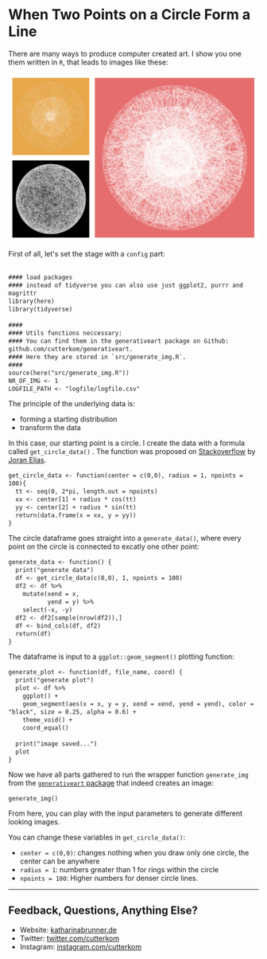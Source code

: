# When Two Points on a Circle Form a Line

There are many ways to produce computer created art. I show you one them written in `R`, that leads to images like these:

![](generativeart_circle_lines.png)

First of all, let's set the stage with a `config` part:

```{r warning=F, message=F}

#### load packages
#### instead of tidyverse you can also use just ggplot2, purrr and magrittr
library(here)
library(tidyverse)

####
#### Utils functions neccessary:
#### You can find them in the generativeart package on Github: github.com/cutterkom/generativeart.
#### Here they are stored in `src/generate_img.R`.
####
source(here("src/generate_img.R"))
NR_OF_IMG <- 1
LOGFILE_PATH <- "logfile/logfile.csv"

```

The principle of the underlying data is:

- forming a starting distribution
- transform the data

In this case, our starting point is a circle. I create the data with a formula called `get_circle_data()`
. The function was proposed on [Stackoverflow](https://stackoverflow.com/questions/6862742/draw-a-circle-with-ggplot2/9847076) by [Joran Elias](https://github.com/joranE).

```{r}
get_circle_data <- function(center = c(0,0), radius = 1, npoints = 100){
  tt <- seq(0, 2*pi, length.out = npoints)
  xx <- center[1] + radius * cos(tt)
  yy <- center[2] + radius * sin(tt)
  return(data.frame(x = xx, y = yy))
}
```

The circle dataframe goes straight into a `generate_data()`, where every point on the circle is connected to excatly one other point:

```{r}
generate_data <- function() {
  print("generate data")
  df <- get_circle_data(c(0,0), 1, npoints = 100)
  df2 <- df %>%
    mutate(xend = x,
           yend = y) %>%
    select(-x, -y)
  df2 <- df2[sample(nrow(df2)),]
  df <- bind_cols(df, df2)
  return(df)
}
```

The dataframe is input to a `ggplot::geom_segment()` plotting function:

```{r}
generate_plot <- function(df, file_name, coord) {
  print("generate plot")
  plot <- df %>%
    ggplot() +
    geom_segment(aes(x = x, y = y, xend = xend, yend = yend), color = "black", size = 0.25, alpha = 0.6) +
    theme_void() +
    coord_equal()

  print("image saved...")
  plot
}
```

Now we have all parts gathered to run the wrapper function `generate_img` from the [`generativeart` package](http://github.com/cutterkom) that indeed creates an image:

```{r warning=F, message=F}
generate_img()
```

From here, you can play with the input parameters to generate different looking images.

You can change these variables in `get_circle_data()`:

* `center = c(0,0)`: changes nothing when you draw only one circle, the center can be anywhere
* `radius = 1`: numbers greater than 1 for rings within the circle
* `npoints = 100`: Higher numbers for denser circle lines.


---

## Feedback, Questions, Anything Else?

* Website: [katharinabrunner.de](katharinabrunner.de)
* Twitter: [twitter.com/cutterkom](twitter.com/cutterkom)
* Instagram: [instagram.com/cutterkom](instagram.com/cutterkom)
